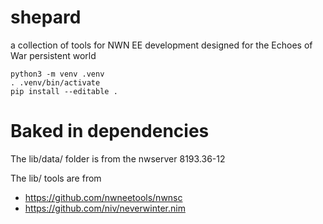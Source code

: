# shepard
a collection of tools for NWN EE development designed for the Echoes of War persistent world

```
python3 -m venv .venv
. .venv/bin/activate
pip install --editable .
```

# Baked in dependencies

The lib/data/ folder is from the nwserver 8193.36-12

The lib/ tools are from 
* https://github.com/nwneetools/nwnsc
* https://github.com/niv/neverwinter.nim